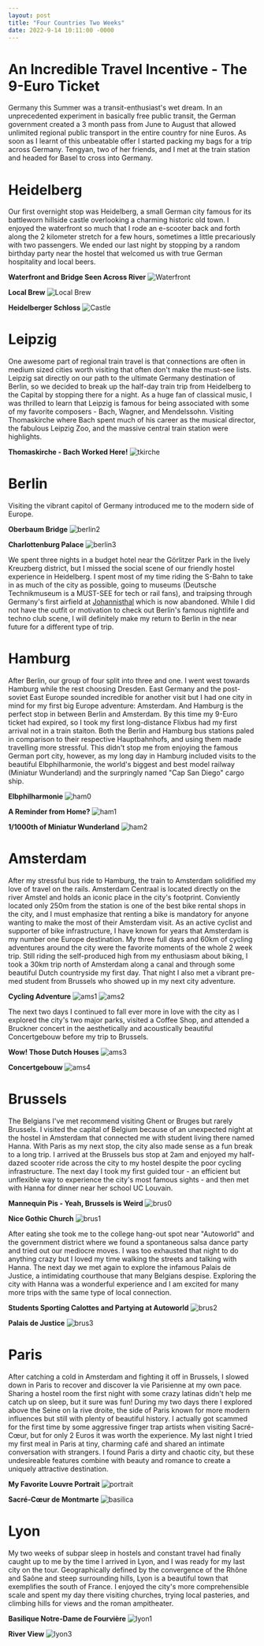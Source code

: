 ```yaml
---
layout: post
title: "Four Countries Two Weeks"
date: 2022-9-14 10:11:00 -0000
---
```


# An Incredible Travel Incentive - The 9-Euro Ticket
Germany this Summer was a transit-enthusiast's wet dream. In an unprecedented experiment in basically free public transit, the German government created a 3 month pass from June to August that allowed unlimited regional public transport in the entire country for nine Euros. As soon as I learnt of this unbeatable offer I started packing my bags for a trip across Germany. Tengyan, two of her friends, and I met at the train station and headed for Basel to cross into Germany.


# Heidelberg
Our first overnight stop was Heidelberg, a small German city famous for its battleworn hillside castle overlooking a charming historic old town. I enjoyed the waterfront so much that I rode an e-scooter back and forth along the 2 kilometer stretch for a few hours, sometimes a little precariously with two passengers. We ended our last night by stopping by a random birthday party near the hostel that welcomed us with true German hospitality and local beers.

**Waterfront and Bridge Seen Across River**
![Waterfront](/assets/hwater.jpg)

**Local Brew**
![Local Brew](/assets/hbeer.jpg)

**Heidelberger Schloss**
![Castle](/assets/hcastle.jpg)

# Leipzig
One awesome part of regional train travel is that connections are often in medium sized cities worth visiting that often don't make the must-see lists. Leipzig sat directly on our path to the ultimate Germany destination of Berlin, so we decided to break up the half-day train trip from Heidelberg to the Capital by stopping there for a night. As a huge fan of classical music, I was thrilled to learn that Leipzig is famous for being associated with some of my favorite composers - Bach, Wagner, and Mendelssohn. Visiting Thomaskirche where Bach spent much of his career as the musical director, the fabulous Leipzig Zoo, and the massive central train station were highlights.

**Thomaskirche - Bach Worked Here!**
![tkirche](/assets/thomaskirche.jpg)

# Berlin
Visiting the vibrant capitol of Germany introduced me to the modern side of Europe.

**Oberbaum Bridge**
![berlin2](/assets/berlin2.jpg)

**Charlottenburg Palace**
![berlin3](/assets/berlin3.jpg)

We spent three nights in a budget hotel near the Görlitzer Park in the lively Kreuzberg district, but I missed the social scene of our friendly hostel experience in Heidelberg. I spent most of my time riding the S-Bahn to take in as much of the city as possible, going to  museums (Deutsche Technikmuseum is a MUST-SEE for tech or rail fans), and traipsing through Germany's first airfield at [Johannisthal](https://en.wikipedia.org/wiki/Johannisthal_Air_Field "Some Interesting History") which is now abandoned. While I did not have the outfit or motivation to check out Berlin's famous nightlife and techno club scene, I will definitely make my return to Berlin in the near future for a different type of trip.


# Hamburg
After Berlin, our group of four split into three and one. I went west towards Hamburg while the rest choosing Dresden. East Germany and the post-soviet East Europe sounded incredible for another visit but I had one city in mind for my first big Europe adventure: Amsterdam. And Hamburg is the perfect stop in between Berlin and Amsterdam. By this time my 9-Euro ticket had expired, so I took my first long-distance Flixbus had my first arrival not in a train staiton. Both the Berlin and Hamburg bus stations paled in comparison to their respective Hauptbahnhofs, and using them made travelling more stressful. This didn't stop me from enjoying the famous German port city, however, as my long day in Hamburg included visits to the beautiful Elbphilharmonie, the world's biggest and best model railway (Miniatur Wunderland) and the surpringly named "Cap San Diego" cargo ship.

**Elbphilharmonie**
![ham0](/assets/ham0.jpg)

**A Reminder from Home?**
![ham1](/assets/ham1.jpg)

**1/1000th of Miniatur Wunderland**
![ham2](/assets/ham2.jpg)

# Amsterdam
After my stressful bus ride to Hamburg, the train to Amsterdam solidified my love of travel on the rails. Amsterdam Centraal is located directly on the river Amstel and holds an iconic place in the city's footprint. Conviently located only 250m from the station is one of the best bike rental shops in the city, and I must emphasize that renting a bike is mandatory for anyone wanting to make the most of their Amsterdam visit. As an active cyclist and supporter of bike infrastructure, I have known for years that Amsterdam is my number one Europe destination. My three full days and 60km of cycling adventures around the city were the favorite moments of the whole 2 week trip. Still riding the self-produced high from my enthusiasm about biking, I took a 30km trip north of Amsterdam along a canal and through some beautiful Dutch countryside my first day. That night I also met a vibrant pre-med student from Brussels who showed up in my next city adventure.

**Cycling Adventure**
![ams1](/assets/ams1.jpg)
![ams2](/assets/ams2.jpg)

The next two days I continued to fall ever more in love with the city as I explored the city's two major parks, visited a Coffee Shop, and attended a Bruckner concert in the aesthetically and acoustically beautiful Concertgebouw before my trip to Brussels.

**Wow! Those Dutch Houses**
![ams3](/assets/ams5.jpg)

**Concertgebouw**
![ams4](/assets/ams4.jpg)

# Brussels
The Belgians I've met recommend visiting Ghent or Bruges but rarely Brussels. I visited the capital of Belgium because of an unexpected night at the hostel in Amsterdam that connected me with student living there named Hanna. With Paris as my next stop, the city also made sense as a fun break to a long trip. I arrived at the Brussels bus stop at 2am and enjoyed my half-dazed scooter ride across the city to my hostel despite the poor cycling infrastructure. The next day I took my first guided tour - an efficient but unflexible way to experience the city's most famous sights - and then met with Hanna for dinner near her school UC Louvain.


**Mannequin Pis - Yeah, Brussels is Weird**
![brus0](/assets/brus0.jpg)

**Nice Gothic Church**
![brus1](/assets/brus1.jpg)

After eating she took me to the college hang-out spot near "Autoworld" and the government district where we found a spontaneous salsa dance party and tried out our mediocre moves. I was too exhausted that night to do anything crazy but I loved my time walking the streets and talking with Hanna. The next day we met again to explore the infamous Palais de Justice, a intimidating courthouse that many Belgians despise. Exploring the city with Hanna was a wonderful experience and I am excited for many more trips with the same type of local connection.

**Students Sporting Calottes and Partying at Autoworld**
![brus2](/assets/brus2.jpg)

**Palais de Justice**
![brus3](/assets/brus3.jpg)

# Paris

After catching a cold in Amsterdam and fighting it off in Brussels, I slowed down in Paris to recover and discover la vie Parisienne at my own pace. Sharing a hostel room the first night with some crazy latinas didn't help me catch up on sleep, but it sure was fun! During my two days there I explored above the Seine on la rive droite, the side of Paris known for more modern influences but still with plenty of beautiful history. I actually got scammed for the first time by some aggressive finger trap artists when visiting Sacré-Cœur, but for only 2 Euros it was worth the experience. My last night I tried my first meal in Paris at tiny, charming café and shared an intimate conversation with strangers. I found Paris a dirty and chaotic city, but these undesireable features combine with beauty and romance to create a uniquely attractive destination.

**My Favorite Louvre Portrait**
![portrait](/assets/louvre.jpg)

**Sacré-Cœur de Montmarte**
![basilica](/assets/paris.jpg)

# Lyon

My two weeks of subpar sleep in hostels and constant travel had finally caught up to me by the time I arrived in Lyon, and I was ready for my last city on the tour. Geographically defined by the convergence of the Rhône and Saône and steep surrounding hills, Lyon is a beautiful town that exemplifies the south of France. I enjoyed the city's more comprehensible scale and spent my day there visiting churches, trying local pasteries, and climbing hills for views and the roman ampitheater.

**Basilique Notre-Dame de Fourvière**
![lyon1](/assets/lyon1.jpg)

**River View**
![lyon3](/assets/lyon3.jpg)
